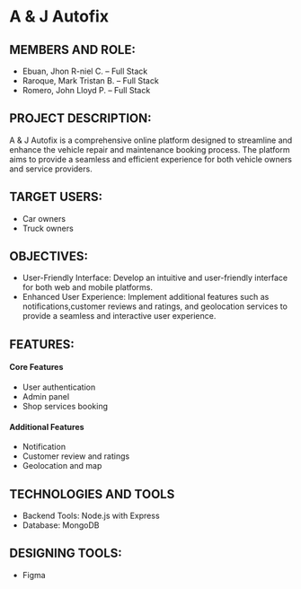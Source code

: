 # A & J Autofix

## MEMBERS AND ROLE:
* Ebuan, Jhon R-niel C. – Full Stack
* Raroque, Mark Tristan B. – Full Stack
* Romero, John Lloyd P. – Full Stack

## PROJECT DESCRIPTION:
A & J Autofix is a comprehensive online platform designed to streamline and enhance the vehicle repair and maintenance booking process. The platform aims to provide a seamless and efficient experience for both vehicle owners and service providers.

## TARGET USERS:
* Car owners
* Truck owners

## OBJECTIVES:
* User-Friendly Interface: Develop an intuitive and user-friendly interface for both web and mobile platforms.
* Enhanced User Experience: Implement additional features such as notifications,customer reviews and ratings, and geolocation services to provide a seamless and interactive user experience.

## FEATURES:
#### Core Features
* User authentication
* Admin panel
* Shop services booking

#### Additional Features
* Notification
* Customer review and ratings
* Geolocation and map

## TECHNOLOGIES AND TOOLS
* Backend Tools:
  Node.js with Express
* Database:
  MongoDB
  
## DESIGNING TOOLS:
* Figma

